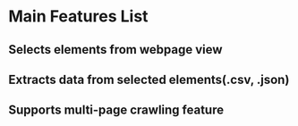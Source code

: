 # Main Features List



## Selects elements from webpage view





## Extracts data from selected elements(.csv, .json)





## Supports multi-page crawling feature

## 

